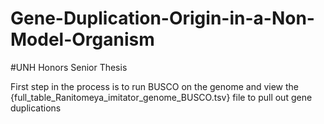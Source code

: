 # Gene-Duplication-Origin-in-a-Non-Model-Organism
#UNH Honors Senior Thesis

First step in the process is to run BUSCO on the genome and view the {full_table_Ranitomeya_imitator_genome_BUSCO.tsv} file to pull out gene duplications

